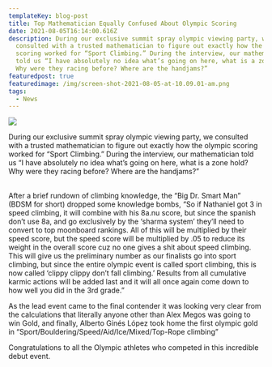 ```yaml
---
templateKey: blog-post
title: Top Mathematician Equally Confused About Olympic Scoring
date: 2021-08-05T16:14:00.616Z
description: During our exclusive summit spray olympic viewing party, we
  consulted with a trusted mathematician to figure out exactly how the olympic
  scoring worked for “Sport Climbing.” During the interview, our mathematician
  told us “I have absolutely no idea what’s going on here, what is a zone hold?
  Why were they racing before? Where are the handjams?”
featuredpost: true
featuredimage: /img/screen-shot-2021-08-05-at-10.09.01-am.png
tags:
  - News
---
```

![](/img/screen-shot-2021-08-05-at-10.09.01-am.png)

During our exclusive summit spray olympic viewing party, we consulted with a trusted mathematician to figure out exactly how the olympic scoring worked for “Sport Climbing.” During the interview, our mathematician told us “I have absolutely no idea what’s going on here, what is a zone hold? Why were they racing before? Where are the handjams?” 

\
After a brief rundown of climbing knowledge, the “Big Dr. Smart Man” (BDSM for short) dropped some knowledge bombs, “So if Nathaniel got 3 in speed climbing, it will combine with his 8a.nu score, but since the spanish don’t use 8a, and go exclusively by the ‘sharma system’ they’ll need to convert to top moonboard rankings. All of this will be multiplied by their speed score, but the speed score will be multiplied by .05 to reduce its weight in the overall score cuz no one gives a shit about speed climbing. This will give us the preliminary number as our finalists go into sport climbing, but since the entire olympic event is called sport climbing, this is now called ‘clippy clippy don’t fall climbing.’ Results from all cumulative karmic actions will be added last and it will all once again come down to how well you did in the 3rd grade.”



As the lead event came to the final contender it was looking very clear from the calculations that literally anyone other than Alex Megos was going to win Gold, and finally, Alberto Ginés López took home the first olympic gold in “Sport/Bouldering/Speed/Aid/Ice/Mixed/Top-Rope climbing”

Congratulations to all the Olympic athletes who competed in this incredible debut event.